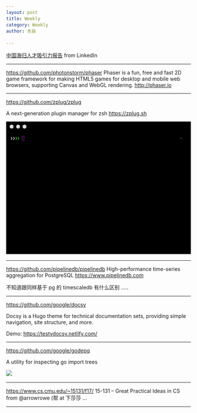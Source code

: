 ```yaml
---
layout: post
title: Weekly
category: Weekly
author: 东岳

---
```


[中国海归人才吸引力报告](https://business.linkedin.com/zh-cn/talent-solutions/c/18/jun/overseas-talent-report?utm_source=SU#) from LinkedIn

***

https://github.com/photonstorm/phaser 
Phaser is a fun, free and fast 2D game framework for making HTML5 games for desktop and mobile web browsers, supporting Canvas and WebGL rendering. http://phaser.io


***

https://github.com/zplug/zplug


A next-generation plugin manager for zsh https://zplug.sh

![](https://raw.githubusercontent.com/b4b4r07/screenshots/master/zplug/demo.gif)

***

https://github.com/pipelinedb/pipelinedb High-performance time-series aggregation for PostgreSQL https://www.pipelinedb.com

不知道跟同样基于 pg 的 timescaledb 有什么区别 .....

***

https://github.com/google/docsy

Docsy is a Hugo theme for technical documentation sets, providing simple navigation, site structure, and more.

Demo: https://testydocsy.netlify.com/

***

https://github.com/google/godepq

A utility for inspecting go import trees

![](https://raw.githubusercontent.com/google/godepq/master/example.png)

***

 https://www.cs.cmu.edu/~15131/f17/ 15-131 – Great Practical Ideas in CS from @arrowrowe (帮 at 下莎莎 ...


***

